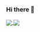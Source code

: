 ### Hi there 👋
<a href="https://github-readme-stats.vercel">
  <img align="center" src="https://github-readme-stats.vercel.app/api?username=primetime43&show_icons=true&theme=dark" />
</a>
<a href="https://github-readme-stats.vercel">
  <img align="center" src="https://github-readme-stats.vercel.app/api/top-langs/?username=primetime43&layout=compact&theme=dark" />
</a>

<!--
**primetime43/primetime43** is a ✨ _special_ ✨ repository because its `README.md` (this file) appears on your GitHub profile.

